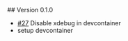 ## Version 0.1.0
- [#27](https://github.com/bfso/laravel-filament_bfso_sandstone2/issues/27) Disable xdebug in devcontainer
- setup devcontainer
